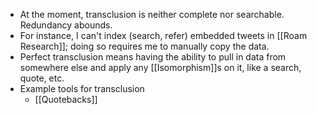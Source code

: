 - At the moment, transclusion is neither complete nor searchable. Redundancy abounds.
- For instance, I can't index (search, refer) embedded tweets in [[Roam Research]]; doing so requires me to manually copy the data.
- Perfect transclusion means having the ability to pull in data from somewhere else and apply any [[Isomorphism]]s on it, like a search, quote, etc.  
- Example tools for transclusion
    - [[Quotebacks]]
